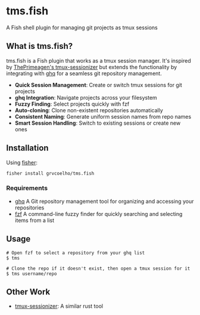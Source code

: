 # tms.fish

A Fish shell plugin for managing git projects as tmux sessions

## What is tms.fish?

tms.fish is a Fish plugin that works as a tmux session manager. It's inspired by [ThePrimeagen's tmux-sessionizer](https://github.com/ThePrimeagen/.dotfiles/blob/602019e902634188ab06ea31251c01c1a43d1621/bin/.local/scripts/tmux-sessionizer) but extends the functionality by integrating with [ghq](https://github.com/x-motemen/ghq) for a seamless git repository management.

- **Quick Session Management**: Create or switch tmux sessions for git projects
- **ghq Integration**: Navigate projects across your filesystem
- **Fuzzy Finding**: Select projects quickly with fzf
- **Auto-cloning**: Clone non-existent repositories automatically
- **Consistent Naming**: Generate uniform session names from repo names
- **Smart Session Handling**: Switch to existing sessions or create new ones

## Installation

Using [fisher](https://github.com/jorgebucaran/fisher):

```fish
fisher install grvcoelho/tms.fish
```

### Requirements

- [ghq](https://github.com/x-motemen/ghq) A Git repository management tool for organizing and accessing your repositories
- [fzf](https://github.com/junegunn/fzf) A command-line fuzzy finder for quickly searching and selecting items from a list

## Usage

```fish
# Open fzf to select a repository from your ghq list
$ tms

# Clone the repo if it doesn't exist, then open a tmux session for it
$ tms username/repo
```

## Other Work

- [tmux-sessionizer](https://github.com/jrmoulton/tmux-sessionizer): A similar rust tool
